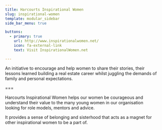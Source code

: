 ```yaml
---
title: Harcourts Inspirational Women
slug: inspirational-women
template: modular_sidebar
side_bar_menu: true

buttons:
  - primary: true
    url: http://www.inspirationalwomen.net/
    icon: fa-external-link
    text: Visit InspirationalWomen.net

---
```


An initiative to encourage and help women to share their stories, their lessons learned building a real estate career whilst juggling the demands of family and personal expectations.

===

Harcourts Inspirational Women helps our women be courageous and understand their value to the many young women in our organisation looking for role models, mentors and advice.

It provides a sense of belonging and sisterhood that acts as a magnet for other inspirational women to be a part of.